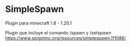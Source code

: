 # SimpleSpawn
 Plugin para minecraft 1.8 - 1.20.1

Plugin que incluye el comando /spawn y /setspawn
https://www.spigotmc.org/resources/simplespawn.111086/